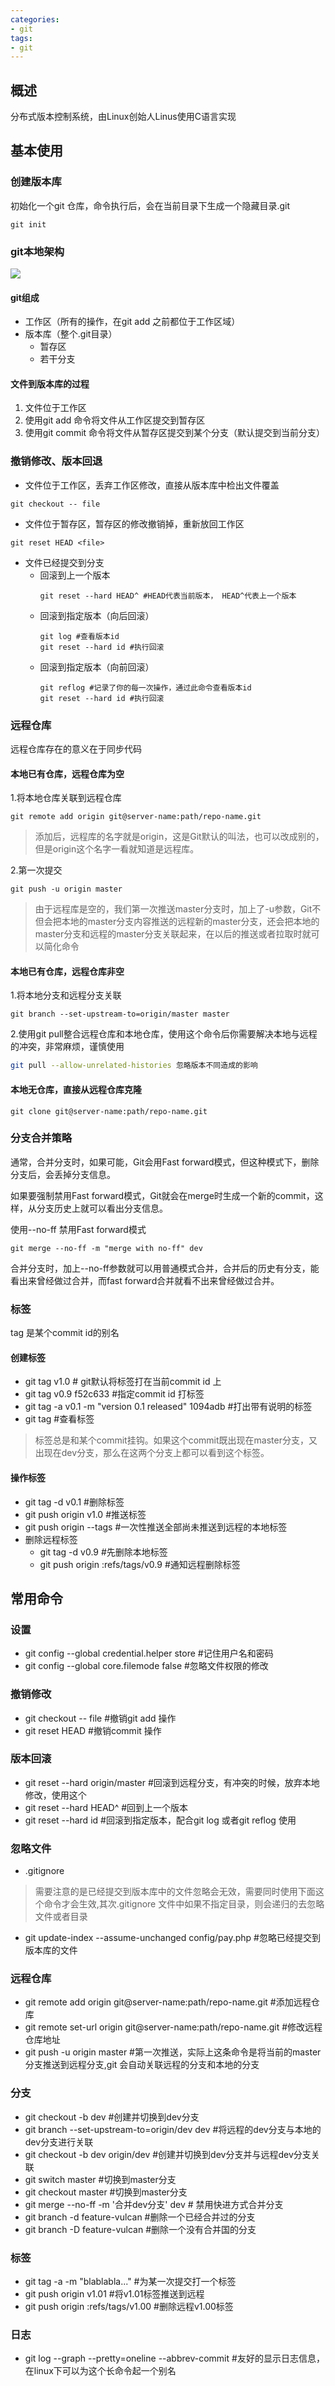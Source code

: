 ```yaml
---
categories: 
- git
tags:
- git
---
```

## 概述
分布式版本控制系统，由Linux创始人Linus使用C语言实现
<!--more-->


## 基本使用

### 创建版本库
初始化一个git 仓库，命令执行后，会在当前目录下生成一个隐藏目录.git
```
git init
```

### git本地架构
![](快速认识Git/0.jpeg)
#### git组成
* 工作区（所有的操作，在git add 之前都位于工作区域）
* 版本库（整个.git目录）
    * 暂存区
    * 若干分支
    
#### 文件到版本库的过程
1. 文件位于工作区
2. 使用git add 命令将文件从工作区提交到暂存区
3. 使用git commit 命令将文件从暂存区提交到某个分支（默认提交到当前分支）

### 撤销修改、版本回退
* 文件位于工作区，丢弃工作区修改，直接从版本库中检出文件覆盖
```
git checkout -- file
```
* 文件位于暂存区，暂存区的修改撤销掉，重新放回工作区
```
git reset HEAD <file>
```
* 文件已经提交到分支
    * 回滚到上一个版本
        ```
        git reset --hard HEAD^ #HEAD代表当前版本， HEAD^代表上一个版本
        ```
    * 回滚到指定版本（向后回滚）
        ```
        git log #查看版本id
        git reset --hard id #执行回滚
        ```
    * 回滚到指定版本（向前回滚）
      ```
      git reflog #记录了你的每一次操作，通过此命令查看版本id
      git reset --hard id #执行回滚
      ```

### 远程仓库
远程仓库存在的意义在于同步代码

#### 本地已有仓库，远程仓库为空
1.将本地仓库关联到远程仓库
```
git remote add origin git@server-name:path/repo-name.git
```
> 添加后，远程库的名字就是origin，这是Git默认的叫法，也可以改成别的，但是origin这个名字一看就知道是远程库。

2.第一次提交
```
git push -u origin master
```
> 由于远程库是空的，我们第一次推送master分支时，加上了-u参数，Git不但会把本地的master分支内容推送的远程新的master分支，还会把本地的master分支和远程的master分支关联起来，在以后的推送或者拉取时就可以简化命令

#### 本地已有仓库，远程仓库非空
1.将本地分支和远程分支关联
```
git branch --set-upstream-to=origin/master master
```

2.使用git pull整合远程仓库和本地仓库，使用这个命令后你需要解决本地与远程的冲突，非常麻烦，谨慎使用
```bash
git pull --allow-unrelated-histories 忽略版本不同造成的影响
```

#### 本地无仓库，直接从远程仓库克隆
```
git clone git@server-name:path/repo-name.git
```

### 分支合并策略
通常，合并分支时，如果可能，Git会用Fast forward模式，但这种模式下，删除分支后，会丢掉分支信息。

如果要强制禁用Fast forward模式，Git就会在merge时生成一个新的commit，这样，从分支历史上就可以看出分支信息。

使用--no-ff 禁用Fast forward模式
```
git merge --no-ff -m "merge with no-ff" dev
```

合并分支时，加上--no-ff参数就可以用普通模式合并，合并后的历史有分支，能看出来曾经做过合并，而fast forward合并就看不出来曾经做过合并。

### 标签
tag 是某个commit id的别名
#### 创建标签
* git tag v1.0 # git默认将标签打在当前commit id 上
* git tag v0.9 f52c633 #指定commit id 打标签
* git tag -a v0.1 -m "version 0.1 released" 1094adb #打出带有说明的标签
* git tag #查看标签
> 标签总是和某个commit挂钩。如果这个commit既出现在master分支，又出现在dev分支，那么在这两个分支上都可以看到这个标签。

#### 操作标签
* git tag -d v0.1 #删除标签
* git push origin v1.0 #推送标签
* git push origin --tags #一次性推送全部尚未推送到远程的本地标签
* 删除远程标签
    * git tag -d v0.9 #先删除本地标签
    * git push origin :refs/tags/v0.9 #通知远程删除标签

## 常用命令
### 设置
* git config --global credential.helper store #记住用户名和密码
* git config --global core.filemode false #忽略文件权限的修改

### 撤销修改
* git checkout -- file #撤销git add 操作
* git reset HEAD <file> #撤销commit 操作

### 版本回滚
* git reset --hard origin/master #回滚到远程分支，有冲突的时候，放弃本地修改，使用这个
* git reset --hard HEAD^ #回到上一个版本
* git reset --hard id #回滚到指定版本，配合git log 或者git reflog 使用

### 忽略文件
* .gitignore 
>需要注意的是已经提交到版本库中的文件忽略会无效，需要同时使用下面这个命令才会生效,其次.gitignore 文件中如果不指定目录，则会递归的去忽略文件或者目录
* git update-index --assume-unchanged config/pay.php #忽略已经提交到版本库的文件

### 远程仓库
* git remote add origin git@server-name:path/repo-name.git #添加远程仓库
* git remote set-url origin git@server-name:path/repo-name.git #修改远程仓库地址
* git push -u origin master #第一次推送，实际上这条命令是将当前的master分支推送到远程分支,git 会自动关联远程的分支和本地的分支

### 分支
* git checkout -b dev #创建并切换到dev分支
* git branch --set-upstream-to=origin/dev dev #将远程的dev分支与本地的dev分支进行关联
* git checkout -b dev origin/dev #创建并切换到dev分支并与远程dev分支关联
* git switch master #切换到master分支
* git checkout master #切换到master分支
* git merge --no-ff -m '合并dev分支' dev # 禁用快进方式合并分支
* git branch -d feature-vulcan #删除一个已经合并过的分支
* git branch -D feature-vulcan #删除一个没有合并国的分支

### 标签
* git tag -a <tagname> -m "blablabla..." #为某一次提交打一个标签
* git push origin v1.01 #将v1.01标签推送到远程
* git push origin :refs/tags/v1.00  #删除远程v1.00标签

### 日志
* git log --graph --pretty=oneline --abbrev-commit #友好的显示日志信息，在linux下可以为这个长命令起一个别名

